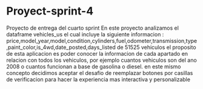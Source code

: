 # Proyect-sprint-4
Proyecto de entrega del cuarto sprint
En este proyecto analizamos el dataframe vehicles_us el cual incluye la siguiente informacion : price,model_year,model,condition,cylinders,fuel,odometer,transmission,type,paint_color,is_4wd,date_posted,days_listed de 51525 vehiculos el proposito de esta aplicacion es poder conocer la informacion de cada apartado en relacion con todos los vehiculos, por ejemplo cuantos vehiculos son del ano 2008 o cuantos funcionan a base de gasolina o diesel. en este mismo concepto decidimos aceptar el desafio de reemplazar botones por casillas de verificacion para hacer la experiencia mas interactiva y personalizable 
